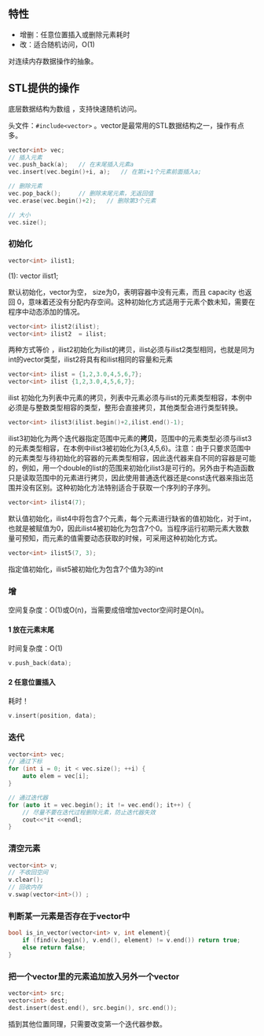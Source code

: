  ## 特性

- 增删：任意位置插入或删除元素耗时
- 改：适合随机访问，O(1)

对连续内存数据操作的抽象。 

## STL提供的操作

底层数据结构为数组 ，支持快速随机访问。

头文件：`#include<vector>` 。vector是最常用的STL数据结构之一，操作有点多。

```C++
vector<int> vec;
// 插入元素
vec.push_back(a);	// 在末尾插入元素a
vec.insert(vec.begin()+i, a);	// 在第i+1个元素前面插入a;

// 删除元素
vec.pop_back();		// 删除末尾元素，无返回值
vec.erase(vec.begin()+2);	// 删除第3个元素

// 大小
vec.size();
```

### 初始化

```C++
vector<int> ilist1;
```

(1): vector<int> ilist1;

默认初始化，vector为空， size为0，表明容器中没有元素，而且 capacity 也返回 0，意味着还没有分配内存空间。这种初始化方式适用于元素个数未知，需要在程序中动态添加的情况。

```C++
vector<int> ilist2(ilist);
vector<int> ilist2  = ilist; 
```

两种方式等价 ，ilist2初始化为ilist的拷贝，ilist必须与ilist2类型相同，也就是同为int的vector类型，ilist2将具有和ilist相同的容量和元素

```C++
vector<int> ilist = {1,2,3.0,4,5,6,7};
vector<int> ilist {1,2,3.0,4,5,6,7};
```

ilist 初始化为列表中元素的拷贝，列表中元素必须与ilist的元素类型相容，本例中必须是与整数类型相容的类型，整形会直接拷贝，其他类型会进行类型转换。

```C++
vector<int> ilist3(ilist.begin()+2,ilist.end()-1);
```

ilist3初始化为两个迭代器指定范围中元素的**拷贝**，范围中的元素类型必须与ilist3 的元素类型相容，在本例中ilist3被初始化为{3,4,5,6}。注意：由于只要求范围中的元素类型与待初始化的容器的元素类型相容，因此迭代器来自不同的容器是可能的，例如，用一个double的list的范围来初始化ilist3是可行的。另外由于构造函数只是读取范围中的元素进行拷贝，因此使用普通迭代器还是const迭代器来指出范围并没有区别。这种初始化方法特别适合于获取一个序列的子序列。

```C++
vector<int> ilist4(7);
```

默认值初始化，ilist4中将包含7个元素，每个元素进行缺省的值初始化，对于int，也就是被赋值为0，因此ilist4被初始化为包含7个0。当程序运行初期元素大致数量可预知，而元素的值需要动态获取的时候，可采用这种初始化方式。

```C++
vector<int> ilist5(7, 3);
```

 指定值初始化，ilist5被初始化为包含7个值为3的int 

### 增

空间复杂度：O(1)或O(n)，当需要成倍增加vector空间时是O(n)。

#### 1 放在元素末尾

时间复杂度：O(1)

```cpp
v.push_back(data);
```

#### 2 任意位置插入

耗时！

```cpp
v.insert(position, data);
```

### 迭代

```C++
vector<int> vec;
// 通过下标
for (int i = 0; it < vec.size(); ++i) {
    auto elem = vec[i];
}

// 通过迭代器
for (auto it = vec.begin(); it != vec.end(); it++) {
    // 尽量不要在迭代过程删除元素，防止迭代器失效
    cout<<*it <<endl;
}

```

### 清空元素 

```C++
vector<int> v;
// 不收回空间
v.clear();
// 回收内存
v.swap(vector<int>()) ;
```

### 判断某一元素是否存在于vector中

```C++
bool is_in_vector(vector<int> v, int element){
    if (find(v.begin(), v.end(), element) != v.end()) return true;
    else return false;
}
```

### 把一个vector里的元素追加放入另外一个vector

```C++
vector<int> src;
vector<int> dest;
dest.insert(dest.end(), src.begin(), src.end());
```


插到其他位置同理，只需要改变第一个迭代器参数。



